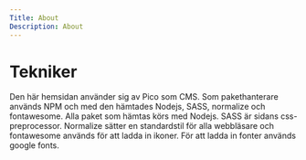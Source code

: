 ```yaml
---
Title: About
Description: About
---
```


Tekniker
==========================

Den här hemsidan använder sig av Pico som CMS. Som pakethanterare används NPM och med den hämtades Nodejs, SASS, normalize och fontawesome.
Alla paket som hämtas körs med Nodejs. SASS är sidans css-preprocessor. Normalize sätter en standardstil för alla webbläsare och fontawesome används för att ladda in ikoner. För att ladda in fonter används google fonts.
